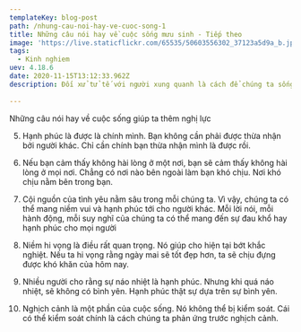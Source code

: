 ```yaml
---
templateKey: blog-post
path: /nhung-cau-noi-hay-ve-cuoc-song-1
title: Những câu nói hay về cuộc sống mưu sinh - Tiếp theo
image: 'https://live.staticflickr.com/65535/50603556302_37123a5d9a_b.jpg' 
tags:
  - Kinh nghiem
uev: 4.18.6
date: 2020-11-15T13:12:33.962Z
description: Đối xử tử tế với người xung quanh là cách để chúng ta sống trọn vẹn cuộc đời. Ngược lại, những ai sống trong hận thù, oán trách sẽ chỉ khiến cuộc sống càng ngày càng bế tắc.
 
---
```



Những câu nói hay về cuộc sống giúp ta thêm nghị lực

5. Hạnh phúc là được là chính mình. Bạn không cần phải được thừa nhận bởi người khác. Chỉ cần chính bạn thừa nhận mình là được rồi.

6. Nếu bạn cảm thấy không hài lòng ở một nơi, bạn sẽ cảm thấy không hài lòng ở mọi nơi. Chẳng có nơi nào bên ngoài làm bạn khó chịu. Nơi khó chịu nằm bên trong bạn.

7. Cội nguồn của tình yêu nằm sâu trong mỗi chúng ta. Vì vậy, chúng ta có thể mang niềm vui và hạnh phúc tới cho người khác. Mỗi lời nói, mỗi hành động, mỗi suy nghĩ của chúng ta có thể mang đến sự đau khổ hay hạnh phúc cho mọi người

8. Niềm hi vọng là điều rất quan trọng. Nó giúp cho hiện tại bớt khắc nghiệt. Nếu ta hi vọng rằng ngày mai sẽ tốt đẹp hơn, ta sẽ chịu đựng được khó khăn của hôm nay.

9. Nhiều người cho rằng sự náo nhiệt là hạnh phúc. Nhưng khi quá náo nhiệt, sẽ không có bình yên. Hạnh phúc thật sự dựa trên sự bình yên.

10. Nghịch cảnh là một phần của cuộc sống. Nó không thể bị kiểm soát. Cái có thể kiểm soát chính là cách chúng ta phản ứng trước nghịch cảnh.